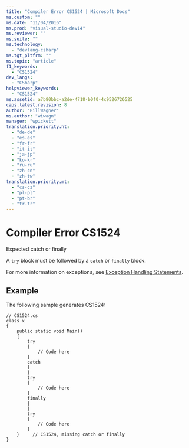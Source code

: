 ```yaml
---
title: "Compiler Error CS1524 | Microsoft Docs"
ms.custom: ""
ms.date: "11/04/2016"
ms.prod: "visual-studio-dev14"
ms.reviewer: ""
ms.suite: ""
ms.technology: 
  - "devlang-csharp"
ms.tgt_pltfrm: ""
ms.topic: "article"
f1_keywords: 
  - "CS1524"
dev_langs: 
  - "CSharp"
helpviewer_keywords: 
  - "CS1524"
ms.assetid: a7b80bbc-a2de-4718-b0f0-4c9526726525
caps.latest.revision: 8
author: "BillWagner"
ms.author: "wiwagn"
manager: "wpickett"
translation.priority.ht: 
  - "de-de"
  - "es-es"
  - "fr-fr"
  - "it-it"
  - "ja-jp"
  - "ko-kr"
  - "ru-ru"
  - "zh-cn"
  - "zh-tw"
translation.priority.mt: 
  - "cs-cz"
  - "pl-pl"
  - "pt-br"
  - "tr-tr"
---
```

# Compiler Error CS1524
Expected catch or finally  
  
 A `try` block must be followed by a `catch` or `finally` block.  
  
 For more information on exceptions, see [Exception Handling Statements](../../csharp/language-reference/keywords/exception-handling-statements.md).  
  
## Example  
 The following sample generates CS1524:  
  
```  
// CS1524.cs  
class x  
{  
    public static void Main()  
    {  
        try  
        {  
            // Code here  
        }  
        catch  
        {  
        }  
        try  
        {  
            // Code here  
        }  
        finally  
        {  
        }  
        try  
        {  
            // Code here  
        }  
    }     // CS1524, missing catch or finally  
}  
```